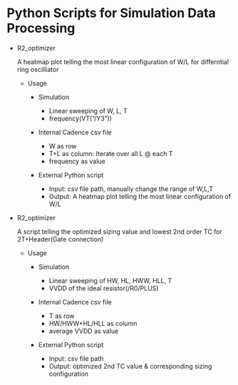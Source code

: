 # Python Scripts for Simulation Data Processing
* R2_optimizer

     A heatmap plot telling the most linear configuration of W/L for differntial ring oscilliator 

  * Usage
    * Simulation
       * Linear sweeping of W, L, T
       * frequency(VT(“/Y3”))

    * Internal Cadence csv file
       * W as row
       * T+L as column: Iterate over all L @ each T
       * frequency as value

    * External Python script
       * Input: csv file path, manually change the range of W,L,T
       * Output: A heatmap plot telling the most linear configuration of W/L 

* R2_optimizer

     A script telling the optimized sizing value and lowest 2nd order TC for 2T+Header(Gate connection)  

  * Usage
    * Simulation
       * Linear sweeping of HW, HL, HWW, HLL, T 
       * VVDD of the ideal resistor(/R0/PLUS)

    * Internal Cadence csv file
       * T as row
       * HW/HWW+HL/HLL as column
       * average VVDD as value

    * External Python script
       * Input: csv file path 
       * Output: optimized 2nd TC value & corresponding sizing configuration  

